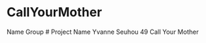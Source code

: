 # CallYourMother


Name                          Group #                             Project Name
Yvanne Seuhou                  49                                 Call Your Mother
